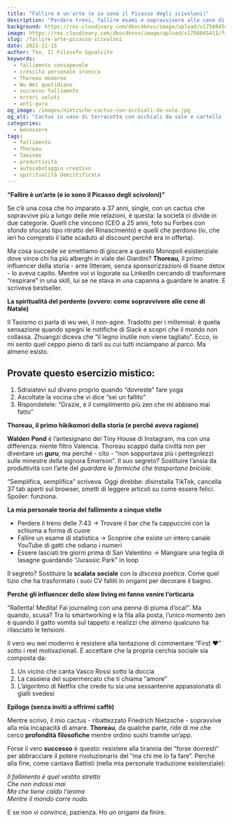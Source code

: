 ```yaml
---
title: "Fallire è un'arte (e io sono il Picasso degli scivoloni)"  
description: "Perdere treni, fallire esami e sopravvivere alle cene di famiglia: una guida irriverente al successo attraverso gli scivoloni. Con Thoreau, cactus parlanti e l'arte di non fare i compiti."  
background: https://res.cloudinary.com/dkoc4knvv/image/upload/v1756045412/fail_600_dbf17q.jpg
image: https://res.cloudinary.com/dkoc4knvv/image/upload/v1756045411/fail_1600_ceuie0.webp
slug: /fallire-arte-picasso-scivoloni  
date: 2023-11-15  
author: Teo, Il Filosofo Sgualcito  
keywords:  
  - fallimento consapevole  
  - crescita personale ironica  
  - Thoreau moderno  
  - Wu Wei quotidiano  
  - successo fallimento  
  - errori voluti  
  - anti-guru  
og_image: /images/nietzsche-cactus-con-occhiali-da-sole.jpg  
og_alt: "Cactus in vaso di terracotta con occhiali da sole e cartello 'Resisto ergo sum'"  
categories:    
  - benessere  
tags:  
  - fallimento  
  - Thoreau  
  - Taoismo  
  - produttività  
  - autosabotaggio creativo  
  - spiritualità demistificata  
---
```


**“Fallire è un’arte (e io sono il Picasso degli scivoloni)”**  

Se c’è una cosa che ho imparato a 37 anni, single, con un cactus che sopravvive più a lungo delle mie relazioni, è questa: la società ci divide in due categorie. Quelli che vincono (CEO a 25 anni, foto su Forbes con sfondo sfocato tipo ritratto del Rinascimento) e quelli che perdono (io, che ieri ho comprato il latte scaduto al discount perché era in offerta).  

Ma cosa succede se smettiamo di giocare a questo Monopoli esistenziale dove vince chi ha più alberghi in viale dei Giardini? **Thoreau**, il primo influencer della storia - ante litteram, senza sponsorizzazioni di tisane detox - lo aveva capito. Mentre voi vi logorate su LinkedIn cercando di trasformare “respirare” in una skill, lui se ne stava in una capanna a guardare le anatre. E scriveva bestseller.  

**La spiritualità del perdente (ovvero: come sopravvivere alle cene di Natale)**  

Il Taoismo ci parla di wu wei, il non-agire. Tradotto per i millennial: è quella sensazione quando spegni le notifiche di Slack e scopri che il mondo non collassa. Zhuangzi diceva che “il legno inutile non viene tagliato”. Ecco, io mi sento quel ceppo pieno di tarli su cui tutti inciampano al parco. Ma almeno esisto.  

## Provate questo esercizio mistico:  

1. Sdraiatevi sul divano proprio quando “dovreste” fare yoga  
2. Ascoltate la vocina che vi dice “sei un fallito”  
3. Rispondetele: “Grazie, è il complimento più zen che mi abbiano mai fatto”  

**Thoreau, il primo hikikomori della storia (e perché aveva ragione)**  

**Walden** **Pond** è l’antesignano dei Tiny House di Instagram, ma con una differenza: niente filtro Valencia. Thoreau scappò dalla civiltà non per diventare un **guru**, ma perché - cito - “non sopportava più i pettegolezzi sulle minestre della signora Emerson”. Il suo segreto? Sostituire l’ansia da produttività con l’arte del *guardare le formiche che trasportano briciole*.  

“Semplifica, semplifica” scriveva. Oggi direbbe: disinstalla TikTok, cancella 37 tab aperti sul browser, smetti di leggere articoli su come essere felici. Spoiler: funziona.  

**La mia personale teoria del fallimento a cinque stelle**  

- Perdere il treno delle 7:43 → Trovare il bar che fa cappuccini con la schiuma a forma di cuore  
- Fallire un esame di statistica → Scoprire che esiste un intero canale YouTube di gatti che odiano i numeri  
- Essere lasciati tre giorni prima di San Valentino → Mangiare una teglia di lasagne guardando “Jurassic Park” in loop  

Il segreto? Sostituire la **scalata** **sociale** con la *discesa poetica*. Come quel tizio che ha trasformato i suoi CV falliti in origami per decorare il bagno.  

**Perché gli influencer dello slow living mi fanno venire l’orticaria**  

“Rallenta! Medita! Fai journaling con una penna di piuma d’oca!”. Ma quando, scusa? Tra lo smartworking e la fila alla posta, l’unico momento zen è quando il gatto vomita sul tappeto e realizzi che almeno qualcuno ha rilasciato le tensioni.  

Il vero wu wei moderno è resistere alla tentazione di commentare “First ❤️” sotto i reel motivazionali. È accettare che la propria cerchia sociale sia composta da:  

1. Un vicino che canta Vasco Rossi sotto la doccia  
2. La cassiera del supermercato che ti chiama “amore”  
3. L’algoritmo di Netflix che crede tu sia una sessantenne appassionata di gialli svedesi  

**Epilogo (senza inviti a offrirmi caffè)**  

Mentre scrivo, il mio cactus - ribattezzato Friedrich Nietzsche - sopravvive alla mia incapacità di amare. **Thoreau**, da qualche parte, ride di me che cerco **profondità** **filosofiche** mentre ordino sushi tramite un’app.  

Forse il vero **successo** è questo: resistere alla tirannia dei “forse dovresti” per abbracciare il potere rivoluzionario del “ma chi me lo fa fare”. Perché alla fine, come cantava Battisti (nella mia personale traduzione esistenziale):  

*Il fallimento è quel vestito stretto*  
*Che non indossi mai*  
*Ma che tiene caldo l’anima*  
*Mentre il mondo corre nudo.*  

E se non vi convince, pazienza. Ho un origami da finire.